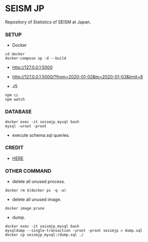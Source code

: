 # SEISM JP
Repository of Statistics of SEISM at Japan.

### SETUP

* Docker

```
cd docker
docker-compose up -d --build
```

* http://127.0.0.1:5000
* http://127.0.0.1:5000/?from=2020-01-02&to=2020-01-03&limit=8

* JS

```
npm ci
npm watch
```

### DATABASE

```
docker exec -it seismjp_mysql bash
mysql -uroot -proot
```

* execute schema.sql queries.

### CREDIT
* [HERE](./CREDITS.md)

### OTHER COMMAND

* delete all unused process.

```
docker rm $(docker ps -q -a)
```

* delete all unused image.

```
docker image prune
```

* dump.

```
docker exec -it seismjp_mysql bash
mysqldump --single-transaction -uroot -proot seismjp > dump.sql
docker cp seismjp_mysql:/dump.sql ./
```
